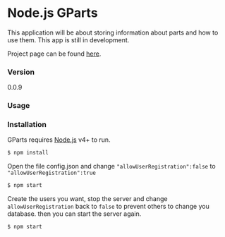 # Node.js GParts

This application will be about storing information about parts and how to use them.
This app is still in development.  

Project page can be found [here](http:www.guttih.com:9999/projects/gparts).

### Version
0.0.9

### Usage


### Installation

GParts requires [Node.js](https://nodejs.org/) v4+ to run.

```sh
$ npm install
```
Open the file config.json and change `"allowUserRegistration":false` to `"allowUserRegistration":true`
```sh
$ npm start
```
Create the users you want, stop the server and change `allowUserRegistration` back to `false` to prevent others to change you database.
then you can start the server again.
```sh
$ npm start
```
